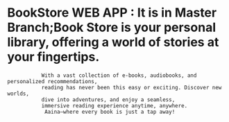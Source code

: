 # BookStore WEB APP :  It is in Master Branch;Book Store is your personal library, offering a world of stories at your fingertips.
               With a vast collection of e-books, audiobooks, and personalized recommendations, 
               reading has never been this easy or exciting. Discover new worlds, 
               dive into adventures, and enjoy a seamless, 
               immersive reading experience anytime, anywhere.
                Aaina—where every book is just a tap away!
